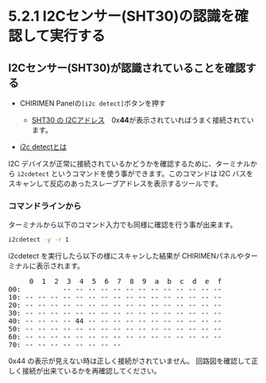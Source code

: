 # 5.2.1 I2Cセンサー(SHT30)の認識を確認して実行する
## I2Cセンサー(SHT30)が認識されていることを確認する
* CHIRIMEN Panelの```[i2c detect]```ボタンを押す
  * [SHT30 の I2Cアドレス](https://strawberry-linux.com/pub/Sensirion_Humidity_SHT3x_DIS_Datasheet_V3_J.pdf)　0x**44**が表示されていればうまく接続されています。
  
* [i2c detectとは](../chirimenGeneric/#b-i2cdetect)

I2C デバイスが正常に接続されているかどうかを確認するために、ターミナルから `i2cdetect` というコマンドを使う事ができます。このコマンドは I2C バスをスキャンして反応のあったスレーブアドレスを表示するツールです。

### コマンドラインから
ターミナルから以下のコマンド入力でも同様に確認を行う事が出来ます。
```sh
i2cdetect -y -r 1
```

i2cdetect を実行したら以下の様にスキャンした結果が CHIRIMENパネルやターミナルに表示されます。

<pre>
     0  1  2  3  4  5  6  7  8  9  a  b  c  d  e  f
00:          -- -- -- -- -- -- -- -- -- -- -- -- -- 
10: -- -- -- -- -- -- -- -- -- -- -- -- -- -- -- -- 
20: -- -- -- -- -- -- -- -- -- -- -- -- -- -- -- -- 
30: -- -- -- -- -- -- -- -- -- -- -- -- -- -- -- -- 
40: -- -- -- -- 44 -- -- -- -- -- -- -- -- -- -- -- 
50: -- -- -- -- -- -- -- -- -- -- -- -- -- -- -- -- 
60: -- -- -- -- -- -- -- -- -- -- -- -- -- -- -- -- 
70: -- -- -- -- -- -- -- --                       
</pre>

0x44 の表示が見えない時は正しく接続がされていません。
回路図を確認して正しく接続が出来ているかを再確認してください。